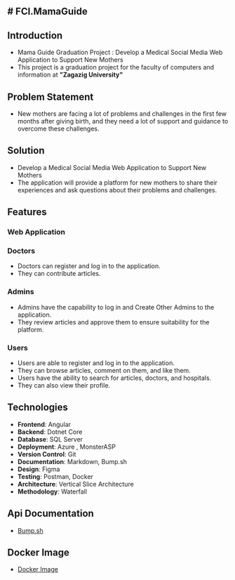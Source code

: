 ## # FCI.MamaGuide

## Introduction

- Mama Guide Graduation Project : Develop a Medical Social Media Web Application to Support New Mothers 
- This project is a graduation project for the faculty of computers and information at **"Zagazig University"**


## Problem Statement

- New mothers are facing a lot of problems and challenges in the first few months after giving birth, and they need a lot of support and guidance to overcome these challenges.
## Solution

- Develop a Medical Social Media Web Application to Support New Mothers
- The application will provide a platform for new mothers to share their experiences and ask questions about their problems and challenges.


## Features

### Web Application
### Doctors
- Doctors can register and log in to the application.
- They can contribute articles.

### Admins
- Admins have the capability to  log in and Create Other Admins to the application.
- They review articles and approve them to ensure suitability for the platform.

### Users
- Users are able to register and log in to the application.
- They can browse articles, comment on them, and like them.
- Users have the ability to search for articles, doctors, and hospitals.
- They can also view their profile.

## Technologies
- **Frontend**:  Angular
- **Backend**: Dotnet Core
- **Database**: SQL Server
- **Deployment**: Azure , MonsterASP
- **Version Control**: Git
- **Documentation**: Markdown, Bump.sh
- **Design**: Figma
- **Testing**: Postman, Docker
- **Architecture**: Vertical Slice Architecture
- **Methodology**: Waterfall

## Api Documentation
- [Bump.sh](https://bump.sh/abdullrhmanelhelw/hub/eng-cocu-hub/doc/mama-guide-api)
## Docker Image
- [Docker Image](https://hub.docker.com/r/abdullrhmanelhelw/mamaguide)

